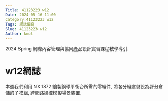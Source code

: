 ```yaml
---
Title: 41123223 w12
Date: 2024-05-16 11:00
Category:41123223 w12
Tags: 網誌編寫
Slug: 41123223 w12
Author: kmol
---
```


2024 Spring 網際內容管理與協同產品設計實習課程教學導引.

<!-- PELICAN_END_SUMMARY -->

# w12網誌
本週我們利用 NX 1872 繪製鋼球平衡台所需的零組件, 將各分組倉儲設為評分倉儲的子模組, 跨網路操控模擬場景裝置.